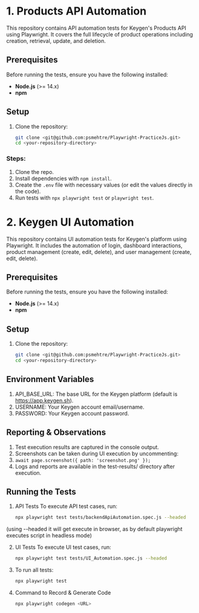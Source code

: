 # 1. Products API Automation
This repository contains API automation tests for Keygen's Products API using Playwright. It covers the full lifecycle of product operations including creation, retrieval, update, and deletion. 

## Prerequisites

Before running the tests, ensure you have the following installed:
- **Node.js** (>= 14.x)
- **npm**

## Setup

1. Clone the repository:

   ```bash
   git clone <git@github.com:psmehtre/Playwright-PracticeJs.git>
   cd <your-repository-directory>


### Steps:
1. Clone the repo.
2. Install dependencies with `npm install`.
3. Create the `.env` file with necessary values (or edit the values directly in the code).
4. Run tests with `npx playwright test` or `playwright test`.

# 2. Keygen UI Automation
This repository contains UI automation tests for Keygen's platform using Playwright. It includes the automation of login, dashboard interactions, product management (create, edit, delete), and user management (create, edit, delete).

## Prerequisites

Before running the tests, ensure you have the following installed:
- **Node.js** (>= 14.x)
- **npm**

## Setup

1. Clone the repository:

   ```bash
   git clone <git@github.com:psmehtre/Playwright-PracticeJs.git>
   cd <your-repository-directory>

## Environment Variables
1. API_BASE_URL: The base URL for the Keygen platform (default is https://app.keygen.sh).
2. USERNAME: Your Keygen account email/username.
3. PASSWORD: Your Keygen account password.

## Reporting & Observations
1. Test execution results are captured in the console output.
2. Screenshots can be taken during UI execution by uncommenting:
3. `await page.screenshot({ path: 'screenshot.png' });`
4. Logs and reports are available in the test-results/ directory after execution.


## Running the Tests 
1. API Tests
   To execute API test cases, run:
   ```bash
   npx playwright test tests/backendApiAutomation.spec.js --headed
(using --headed it will get execute in browser, as by default playwright executes script in headless mode)

2. UI Tests
   To execute UI test cases, run:
   ```bash
   npx playwright test tests/UI_Automation.spec.js --headed
3. To run all tests:
   ```bash
   npx playwright test
4. Command to Record & Generate Code
   ```bash
   npx playwright codegen <URL>

   


